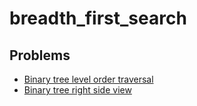 # breadth_first_search

## Problems

- [Binary tree level order traversal](./001_binary_tree_level_order_traversal)
- [Binary tree right side view](./002_binary_tree_right_side_view)
